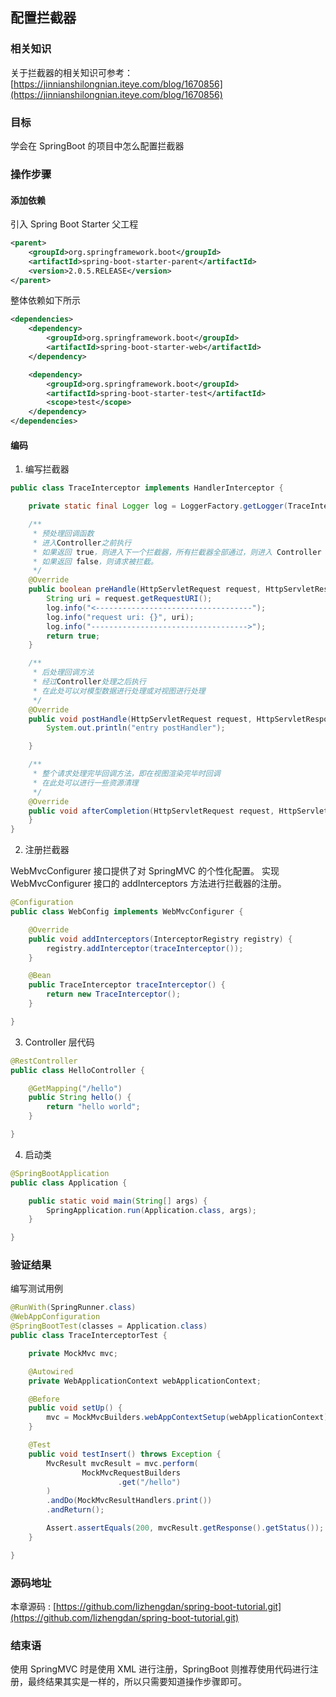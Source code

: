 配置拦截器
----------

### 相关知识

关于拦截器的相关知识可参考：[https://jinnianshilongnian.iteye.com/blog/1670856](https://jinnianshilongnian.iteye.com/blog/1670856)

### 目标

学会在 SpringBoot 的项目中怎么配置拦截器

### 操作步骤

#### 添加依赖

引入 Spring Boot Starter 父工程

```xml
<parent>
    <groupId>org.springframework.boot</groupId>
    <artifactId>spring-boot-starter-parent</artifactId>
    <version>2.0.5.RELEASE</version>
</parent>
```

整体依赖如下所示

```xml
<dependencies>
    <dependency>
        <groupId>org.springframework.boot</groupId>
        <artifactId>spring-boot-starter-web</artifactId>
    </dependency>

    <dependency>
        <groupId>org.springframework.boot</groupId>
        <artifactId>spring-boot-starter-test</artifactId>
        <scope>test</scope>
    </dependency>
</dependencies>
```

#### 编码

1. 编写拦截器

```java
public class TraceInterceptor implements HandlerInterceptor {

    private static final Logger log = LoggerFactory.getLogger(TraceInterceptor.class);

    /**
     * 预处理回调函数
     * 进入Controller之前执行
     * 如果返回 true，则进入下一个拦截器，所有拦截器全部通过，则进入 Controller 相应的方法
     * 如果返回 false，则请求被拦截。
     */
    @Override
    public boolean preHandle(HttpServletRequest request, HttpServletResponse response, Object handler) throws Exception {
        String uri = request.getRequestURI();
        log.info("<-----------------------------------");
        log.info("request uri: {}", uri);
        log.info("----------------------------------->");
        return true;
    }

    /**
     * 后处理回调方法
     * 经过Controller处理之后执行
     * 在此处可以对模型数据进行处理或对视图进行处理
     */
    @Override
    public void postHandle(HttpServletRequest request, HttpServletResponse response, Object handler, ModelAndView modelAndView) throws Exception {
        System.out.println("entry postHandler");

    }

    /**
     * 整个请求处理完毕回调方法，即在视图渲染完毕时回调
     * 在此处可以进行一些资源清理
     */
    @Override
    public void afterCompletion(HttpServletRequest request, HttpServletResponse response, Object handler, Exception ex) throws Exception {
    }
}
```

2. 注册拦截器

WebMvcConfigurer 接口提供了对 SpringMVC 的个性化配置。
实现 WebMvcConfigurer 接口的 addInterceptors 方法进行拦截器的注册。

```java
@Configuration
public class WebConfig implements WebMvcConfigurer {

    @Override
    public void addInterceptors(InterceptorRegistry registry) {
        registry.addInterceptor(traceInterceptor());
    }

    @Bean
    public TraceInterceptor traceInterceptor() {
        return new TraceInterceptor();
    }

}
```

3. Controller 层代码

```java
@RestController
public class HelloController {

    @GetMapping("/hello")
    public String hello() {
        return "hello world";
    }

}
```

4. 启动类

```java
@SpringBootApplication
public class Application {

    public static void main(String[] args) {
        SpringApplication.run(Application.class, args);
    }

}
```

### 验证结果

编写测试用例

```java
@RunWith(SpringRunner.class)
@WebAppConfiguration
@SpringBootTest(classes = Application.class)
public class TraceInterceptorTest {

    private MockMvc mvc;

    @Autowired
    private WebApplicationContext webApplicationContext;

    @Before
    public void setUp() {
        mvc = MockMvcBuilders.webAppContextSetup(webApplicationContext).build();
    }

    @Test
    public void testInsert() throws Exception {
        MvcResult mvcResult = mvc.perform(
                MockMvcRequestBuilders
                        .get("/hello")
        )
        .andDo(MockMvcResultHandlers.print())
        .andReturn();

        Assert.assertEquals(200, mvcResult.getResponse().getStatus());
    }

}
```

### 源码地址

本章源码 : [https://github.com/lizhengdan/spring-boot-tutorial.git](https://github.com/lizhengdan/spring-boot-tutorial.git)

### 结束语

使用 SpringMVC 时是使用 XML 进行注册，SpringBoot 则推荐使用代码进行注册，最终结果其实是一样的，所以只需要知道操作步骤即可。
